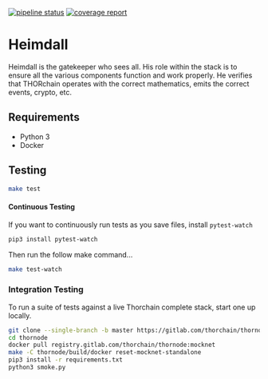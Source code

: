 [![pipeline status](https://gitlab.com/thorchain/heimdall/badges/master/pipeline.svg)](https://gitlab.com/thorchain/heimdall/commits/master)
[![coverage report](https://gitlab.com/thorchain/heimdall/badges/master/coverage.svg)](https://gitlab.com/thorchain/heimdall/-/commits/master)


Heimdall
========
Heimdall is the gatekeeper who sees all. His role within the stack is to
ensure all the various components function and work properly. He verifies that
THORchain operates with the correct mathematics, emits the correct events,
crypto, etc.

## Requirements
 *  Python 3
 *  Docker

## Testing

```bash
make test
```

#### Continuous Testing
If you want to continuously run tests as you save files, install
`pytest-watch`

```bash
pip3 install pytest-watch
```

Then run the follow make command...

```bash
make test-watch
```

### Integration Testing
To run a suite of tests against a live Thorchain complete stack, start one up
locally.

```bash
git clone --single-branch -b master https://gitlab.com/thorchain/thornode.git
cd thornode
docker pull registry.gitlab.com/thorchain/thornode:mocknet
make -C thornode/build/docker reset-mocknet-standalone
pip3 install -r requirements.txt
python3 smoke.py
```
